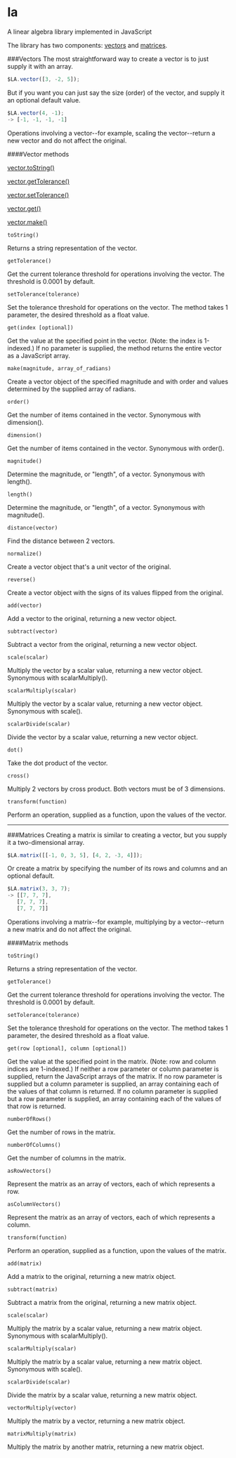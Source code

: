 la
==

A linear algebra library implemented in JavaScript

The library has two components: [vectors](#vectors) and [matrices](#matrices).


###Vectors<a id="vectors"></a>
The most straightforward way to create a vector is to just supply it with an array.

```JavaScript
$LA.vector([3, -2, 5]);
```

But if you want you can just say the size (order) of the vector, and supply it an optional default value.

```JavaScript
$LA.vector(4, -1);
-> [-1, -1, -1, -1]
```

Operations involving a vector--for example, scaling the vector--return a new vector and do not affect the original.

####Vector methods

[vector.toString()](#vector.toString)

[vector.getTolerance()](#vector.getTolerance)

[vector.setTolerance()](#vector.setTolerance)

[vector.get()](#vector.get)

[vector.make()](#vector.make)

```
toString()
```
<a id="vector.toString"></a>Returns a string representation of the vector.

```
getTolerance()
```
Get the current tolerance threshold for operations involving the vector.  The threshold is 0.0001 by default.

```
setTolerance(tolerance)
```
Set the tolerance threshold for operations on the vector.  The method takes 1 parameter, the desired threshold as a float value.

```
get(index [optional])
```
Get the value at the specified point in the vector.  (Note: the index is 1-indexed.)  If no parameter is supplied, the method returns the entire vector as a JavaScript array.  

```
make(magnitude, array_of_radians)
```
Create a vector object of the specified magnitude and with order and values determined by the supplied array of radians. 

```
order()
```
Get the number of items contained in the vector.  Synonymous with dimension().

```
dimension()
```
Get the number of items contained in the vector.  Synonymous with order().

```
magnitude()
```
Determine the magnitude, or "length", of a vector.  Synonymous with length().

```
length()
```
Determine the magnitude, or "length", of a vector.  Synonymous with magnitude().

```
distance(vector)
```
Find the distance between 2 vectors.

```
normalize()
```
Create a vector object that's a unit vector of the original.

```
reverse()
```
Create a vector object with the signs of its values flipped from the original.

```
add(vector)
```
Add a vector to the original, returning a new vector object.

```
subtract(vector)
```
Subtract a vector from the original, returning a new vector object.

```
scale(scalar)
```
Multiply the vector by a scalar value, returning a new vector object.  Synonymous with scalarMultiply().

```
scalarMultiply(scalar)
```
Multiply the vector by a scalar value, returning a new vector object.  Synonymous with scale().

```
scalarDivide(scalar)
```
Divide the vector by a scalar value, returning a new vector object.

```
dot()
```
Take the dot product of the vector.

```
cross()
```
Multiply 2 vectors by cross product.  Both vectors must be of 3 dimensions.

```
transform(function)
```
Perform an operation, supplied as a function, upon the values of the vector.

***

###Matrices<a id="matrices"></a>
Creating a matrix is similar to creating a vector, but you supply it a two-dimensional array.

```JavaScript
$LA.matrix([[-1, 0, 3, 5], [4, 2, -3, 4]]);
```

Or create a matrix by specifying the number of its rows and columns and an optional default.

```JavaScript
$LA.matrix(3, 3, 7);
-> [[7, 7, 7],
   [7, 7, 7],
   [7, 7, 7]]
```

Operations involving a matrix--for example, multiplying by a vector--return a new matrix and do not affect the original.

####Matrix methods
```
toString()
```
Returns a string representation of the vector.

```
getTolerance()
```
Get the current tolerance threshold for operations involving the vector.  The threshold is 0.0001 by default.

```
setTolerance(tolerance)
```
Set the tolerance threshold for operations on the vector.  The method takes 1 parameter, the desired threshold as a float value.

```
get(row [optional], column [optional])
```
Get the value at the specified point in the matrix.  (Note: row and column indices are 1-indexed.)  If neither a row parameter or column parameter is supplied, return the JavaScript arrays of the matrix.  If no row parameter is supplied but a column parameter is supplied, an array containing each of the values of that column is returned.  If no column parameter is supplied but a row parameter is supplied, an array containing each of the values of that row is returned.

```
numberOfRows()
```
Get the number of rows in the matrix.

```
numberOfColumns()
```
Get the number of columns in the matrix.

```
asRowVectors()
```
Represent the matrix as an array of vectors, each of which represents a row.

```
asColumnVectors()
```
Represent the matrix as an array of vectors, each of which represents a column.

```
transform(function)
```
Perform an operation, supplied as a function, upon the values of the matrix.

```
add(matrix)
```
Add a matrix to the original, returning a new matrix object.

```
subtract(matrix)
```
Subtract a matrix from the original, returning a new matrix object.

```
scale(scalar)
```
Multiply the matrix by a scalar value, returning a new matrix object.  Synonymous with scalarMultiply().

```
scalarMultiply(scalar)
```
Multiply the matrix by a scalar value, returning a new matrix object.  Synonymous with scale().

```
scalarDivide(scalar)
```
Divide the matrix by a scalar value, returning a new matrix object.

```
vectorMultiply(vector)
```
Multiply the matrix by a vector, returning a new matrix object.

```
matrixMultiply(matrix)
```
Multiply the matrix by another matrix, returning a new matrix object.
